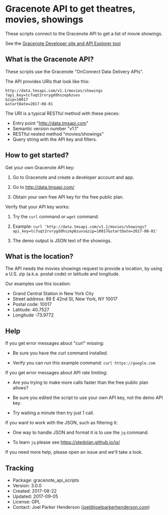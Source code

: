 # Gracenote API to get theatres, movies, showings

These scripts connect to the Gracenote API to get a list of movie showings.

See the [Gracenote Developer site and API Explorer tool](http://developer.tmsapi.com/io-docs)


## What is the Gracenote API?

These scripts use the Gracenote "OnConnect Data Delivery APIs".

The API provides URIs that look like this:

    http://data.tmsapi.com/v1.1/movies/showings
    ?api_key=tc7uqt2rvrygddhszep6zuvs
    &zip=10017
    &startDate=2017-08-01

The URI is a typical RESTful method with these pieces:

  * Entry point "http://data.tmsapi.com"
  * Semantic version number "v1.1"
  * RESTful nested method "movies/showings"
  * Query string with the API key and filters.


## How to get started?

Get your own Gracenote API key:

  1. Go to Gracenote and create a developer account and app.

  2. Go to http://data.tmsapi.com/

  3. Obtain your own free API key for the free public plan.

Verify that your API key works:

  1. Try the `curl` command or `wget` command.

  2. Example: `curl 'http://data.tmsapi.com/v1.1/movies/showings?api_key=tc7uqt2rvrygddhszep6zuvs&zip=10017&startDate=2017-08-01'`

  3. The demo output is JSON text of the showings.


## What is the location?

The API needs the movies showings request to provide a location, 
by using a U.S. zip (a.k.a. postal code) or latitude and longitude.

Our examples use this location:

  * Grand Central Station in New York City
  * Street address: 89 E 42nd St, New York, NY 10017
  * Postal code: 10017
  * Latitude: 40.7527
  * Longitude -73.9772


## Help

If you get error messages about "curl" missing:

  * Be sure you have the curl command installed.

  * Verify you can run this example command: `curl https://google.com`
  
If you get error messages about API rate limiting:

  * Are you trying to make more calls faster than the free public plan allows? 

  * Be sure you edited the script to use your own API key, not the demo API key.

  * Try waiting a minute then try just 1 call.

If you want to work with the JSON, such as filtering it:

  * One way to handle JSON and format it is to use the `jq` command.

  * To learn `jq` please see https://stedolan.github.io/jq/

If you need more help, please open an issue and we'll take a look.


## Tracking

  * Package: gracenote_api_scripts
  * Version: 3.0.0
  * Created: 2017-08-22
  * Updated: 2017-09-05
  * License: GPL
  * Contact: Joel Parker Henderson (joel@joelparkerhenderson.com)
